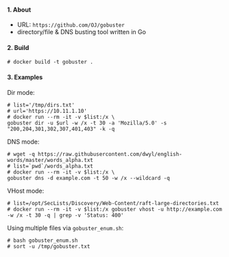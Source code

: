 #### 1. About

- URL: `https://github.com/OJ/gobuster`
- directory/file & DNS busting tool written in Go


#### 2. Build
```
# docker build -t gobuster .
```


#### 3. Examples

Dir mode:
```
# list='/tmp/dirs.txt'
# url='https://10.11.1.10'
# docker run --rm -it -v $list:/x \
gobuster dir -u $url -w /x -t 30 -a 'Mozilla/5.0' -s "200,204,301,302,307,401,403" -k -q
```

DNS mode:
```
# wget -q https://raw.githubusercontent.com/dwyl/english-words/master/words_alpha.txt
# list=`pwd`/words_alpha.txt
# docker run --rm -it -v $list:/x \
gobuster dns -d example.com -t 50 -w /x --wildcard -q
```

VHost mode:
```
# list=/opt/SecLists/Discovery/Web-Content/raft-large-directories.txt
# docker run --rm -it -v $list:/x gobuster vhost -u http://example.com -w /x -t 30 -q | grep -v 'Status: 400'
```

Using multiple files via `gobuster_enum.sh`:
```
# bash gobuster_enum.sh
# sort -u /tmp/gobuster.txt
```
